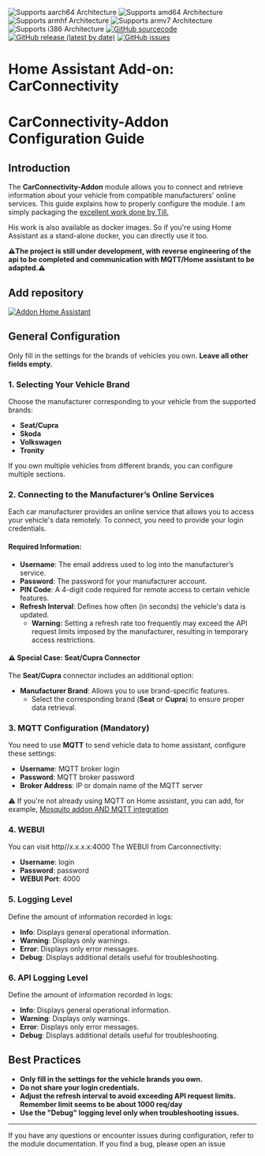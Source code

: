 ![Supports aarch64 Architecture][aarch64-shield]
![Supports amd64 Architecture][amd64-shield]
![Supports armhf Architecture][armhf-shield]
![Supports armv7 Architecture][armv7-shield]
![Supports i386 Architecture][i386-shield]
[![GitHub sourcecode](https://img.shields.io/badge/Source-GitHub-green)](https://github.com/Pulpyyyy/carconnectivity-addon/)
[![GitHub release (latest by date)](https://img.shields.io/github/v/release/Pulpyyyy/carconnectivity-addon)](https://github.com/Pulpyyyy/carconnectivity-addon/releases/latest)
[![GitHub issues](https://img.shields.io/github/issues/Pulpyyyy/carconnectivity-addon)](https://github.com/Pulpyyyy/carconnectivity-addon/issues)

[aarch64-shield]: https://img.shields.io/badge/aarch64-yes-green.svg
[amd64-shield]: https://img.shields.io/badge/amd64-yes-green.svg
[armhf-shield]: https://img.shields.io/badge/armhf-yes-green.svg
[armv7-shield]: https://img.shields.io/badge/armv7-yes-green.svg
[i386-shield]: https://img.shields.io/badge/i386-yes-green.svg

# Home Assistant Add-on: CarConnectivity

# CarConnectivity-Addon Configuration Guide

## Introduction

The **CarConnectivity-Addon** module allows you to connect and retrieve information about your vehicle from compatible manufacturers' online services. This guide explains how to properly configure the module.
I am simply packaging the [excellent work done by Till.](https://github.com/tillsteinbach/CarConnectivity)

His work is also available as docker images. So if you're using Home Assistant as a stand-alone docker, you can directly use it too.

**⚠️The project is still under development, with reverse engineering of the api to be completed and communication with MQTT/Home assistant to be adapted.⚠️**

## Add repository

[![Addon Home Assistant](https://raw.githubusercontent.com/Pulpyyyy/carconnectivity-addon/refs/heads/main/.github/img/addon-ha.svg)](https://my.home-assistant.io/redirect/supervisor_add_addon_repository/?repository_url=https%3A%2F%2Fgithub.com%2FPulpyyyy%2Fcarconnectivity-addon)

## General Configuration

Only fill in the settings for the brands of vehicles you own. **Leave all other fields empty.**

### 1. Selecting Your Vehicle Brand
Choose the manufacturer corresponding to your vehicle from the supported brands:
- **Seat/Cupra**
- **Skoda**
- **Volkswagen**
- **Tronity**

If you own multiple vehicles from different brands, you can configure multiple sections.

### 2. Connecting to the Manufacturer’s Online Services
Each car manufacturer provides an online service that allows you to access your vehicle's data remotely. To connect, you need to provide your login credentials.

#### Required Information:
- **Username**: The email address used to log into the manufacturer’s service.
- **Password**: The password for your manufacturer account.
- **PIN Code**: A 4-digit code required for remote access to certain vehicle features.
- **Refresh Interval**: Defines how often (in seconds) the vehicle's data is updated.
  - **Warning:** Setting a refresh rate too frequently may exceed the API request limits imposed by the manufacturer, resulting in temporary access restrictions.

#### ⚠️ Special Case: Seat/Cupra Connector
The **Seat/Cupra** connector includes an additional option:
- **Manufacturer Brand**: Allows you to use brand-specific features.
  - Select the corresponding brand (**Seat** or **Cupra**) to ensure proper data retrieval.

### 3. MQTT Configuration (Mandatory)
You need to use **MQTT** to send vehicle data to home assistant, configure these settings:
- **Username**: MQTT broker login
- **Password**: MQTT broker password
- **Broker Address**: IP or domain name of the MQTT server

⚠️ If you're not already using MQTT on Home assistant, you can add, for example, [Mosquito addon AND MQTT integration](https://www.home-assistant.io/integrations/mqtt) 

### 4. WEBUI
You can visit http//x.x.x.x:4000 The WEBUI from Carconnectivity:
- **Username**: login
- **Password**: password
- **WEBUI Port**: 4000

### 5. Logging Level
Define the amount of information recorded in logs:
- **Info**: Displays general operational information.
- **Warning**: Displays only warnings.
- **Error**: Displays only error messages.
- **Debug**: Displays additional details useful for troubleshooting.

### 6. API Logging Level
Define the amount of information recorded in logs:
- **Info**: Displays general operational information.
- **Warning**: Displays only warnings.
- **Error**: Displays only error messages.
- **Debug**: Displays additional details useful for troubleshooting.

## Best Practices
- **Only fill in the settings for the vehicle brands you own.**
- **Do not share your login credentials.**
- **Adjust the refresh interval to avoid exceeding API request limits. Remember limit seems to be about 1000 req/day**
- **Use the "Debug" logging level only when troubleshooting issues.**

---

If you have any questions or encounter issues during configuration, refer to the module documentation.
If you find a bug, please open an issue
